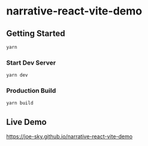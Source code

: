 # narrative-react-vite-demo

## Getting Started

```bash
yarn
```

### Start Dev Server

```bash
yarn dev
```

### Production Build

```bash
yarn build
```

## Live Demo

https://joe-sky.github.io/narrative-react-vite-demo
